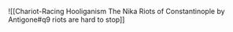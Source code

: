 ![[Chariot-Racing Hooliganism The Nika Riots of Constantinople by Antigone#q9 riots are hard to stop]]